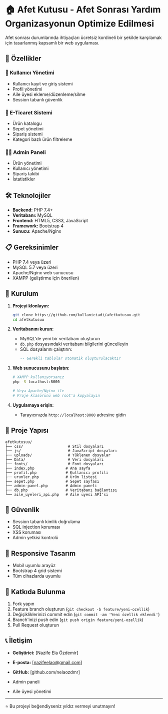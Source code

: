 # 🏠 Afet Kutusu - Afet Sonrası Yardım Organizasyonun Optimize Edilmesi

Afet sonrası durumlarında ihtiyaçları ücretsiz kordineli bir şekilde karşılamak için tasarlanmış kapsamlı bir web uygulaması.

## 🚀 Özellikler

### 👥 Kullanıcı Yönetimi
- Kullanıcı kayıt ve giriş sistemi
- Profil yönetimi
- Aile üyesi ekleme/düzenleme/silme
- Session tabanlı güvenlik

### 🛒 E-Ticaret Sistemi
- Ürün katalogu
- Sepet yönetimi
- Sipariş sistemi
- Kategori bazlı ürün filtreleme

### 👨‍💼 Admin Paneli
- Ürün yönetimi
- Kullanıcı yönetimi
- Sipariş takibi
- İstatistikler

## 🛠️ Teknolojiler

- **Backend:** PHP 7.4+
- **Veritabanı:** MySQL
- **Frontend:** HTML5, CSS3, JavaScript
- **Framework:** Bootstrap 4
- **Sunucu:** Apache/Nginx

## 📋 Gereksinimler

- PHP 7.4 veya üzeri
- MySQL 5.7 veya üzeri
- Apache/Nginx web sunucusu
- XAMPP (geliştirme için önerilen)

## 🔧 Kurulum

1. **Projeyi klonlayın:**
   ```bash
   git clone https://github.com/kullaniciadi/afetkutusuu.git
   cd afetkutusuu
   ```

2. **Veritabanını kurun:**
   - MySQL'de yeni bir veritabanı oluşturun
   - `db.php` dosyasındaki veritabanı bilgilerini güncelleyin
   - SQL dosyalarını çalıştırın:
     ```sql
     -- Gerekli tablolar otomatik oluşturulacaktır
     ```

3. **Web sunucusunu başlatın:**
   ```bash
   # XAMPP kullanıyorsanız
   php -S localhost:8000
   
   # Veya Apache/Nginx ile
   # Proje klasörünü web root'a kopyalayın
   ```

4. **Uygulamaya erişin:**
   - Tarayıcınızda `http://localhost:8000` adresine gidin

## 📁 Proje Yapısı

```
afetkutusuu/
├── css/                    # Stil dosyaları
├── js/                     # JavaScript dosyaları
├── uploads/                # Yüklenen dosyalar
├── Data/                   # Veri dosyaları
├── fonts/                  # Font dosyaları
├── index.php              # Ana sayfa
├── profil.php             # Kullanıcı profili
├── urunler.php            # Ürün listesi
├── sepet.php              # Sepet sayfası
├── admin-panel.php        # Admin paneli
├── db.php                 # Veritabanı bağlantısı
└── aile_uyeleri_api.php   # Aile üyesi API'si
```

## 🔐 Güvenlik

- Session tabanlı kimlik doğrulama
- SQL injection koruması
- XSS koruması
- Admin yetkisi kontrolü

## 📱 Responsive Tasarım

- Mobil uyumlu arayüz
- Bootstrap 4 grid sistemi
- Tüm cihazlarda uyumlu

## 🤝 Katkıda Bulunma

1. Fork yapın
2. Feature branch oluşturun (`git checkout -b feature/yeni-ozellik`)
3. Değişikliklerinizi commit edin (`git commit -am 'Yeni özellik eklendi'`)
4. Branch'inizi push edin (`git push origin feature/yeni-ozellik`)
5. Pull Request oluşturun


## 📞 İletişim

- **Geliştirici:** [Nazife Ela Özdemir]
- **E-posta:** [nazifeelao@gmail.com]
- **GitHub:** [github.com/nelaozdmr]


- Admin paneli
- Aile üyesi yönetimi

---

⭐ Bu projeyi beğendiyseniz yıldız vermeyi unutmayın!
